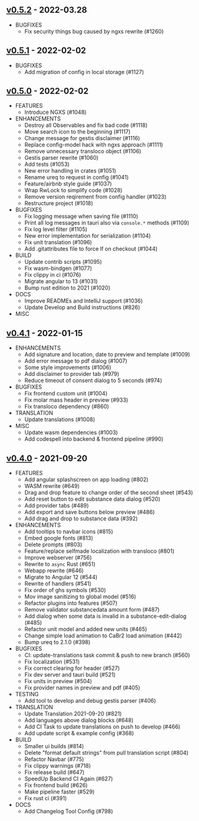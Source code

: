 ## [v0.5.2](https://github.com/Calciumdibromid/CaBr2/releases/tag/v0.5.2) - 2022-03.28

* BUGFIXES
  *  Fix security things bug caused by ngxs rewrite (#1260)

## [v0.5.1](https://github.com/Calciumdibromid/CaBr2/releases/tag/v0.5.1) - 2022-02-02

* BUGFIXES
  * Add migration of config in local storage (#1127)

## [v0.5.0](https://codeberg.org/Calciumdibromid/CaBr2/releases/tag/v0.5.0) - 2022-02-02

* FEATURES
  * Introduce NGXS (#1048)
* ENHANCEMENTS
  * Destroy all Observables and fix bad code (#1118)
  * Move search icon to the beginning (#1117)
  * Change message for gestis disclaimer (#1116)
  * Replace config-model hack with ngxs approach (#1111)
  * Remove unnecessary transloco object (#1106)
  * Gestis parser rewrite (#1060)
  * Add tests (#1053)
  * New error handling in crates (#1051)
  * Rename ureq to request in config (#1041)
  * Feature/airbnb style guide (#1037)
  * Wrap RwLock to simplify code (#1028)
  * Remove version reqirement from config handler (#1023)
  * Restructure project (#1018)
* BUGFIXES
  * Fix logging message when saving file (#1110)
  * Print all log messages in tauri also via `console.*` methods (#1109)
  * Fix log level filter (#1105)
  * New error implementation for serialization (#1104)
  * Fix unit translation (#1096)
  * Add .gitattributes file to force lf on checkout (#1044)
* BUILD
  * Update contrib scripts (#1095)
  * Fix wasm-bindgen (#1077)
  * Fix clippy in ci (#1076)
  * Migrate angular to 13 (#1031)
  * Bump rust edition to 2021 (#1020)
* DOCS
  * Improve READMEs and IntelliJ support (#1036)
  * Update Develop and Build instructions (#826)
* MISC

## [v0.4.1](https://codeberg.org/Calciumdibromid/CaBr2/releases/tag/v0.4.1) - 2022-01-15

* ENHANCEMENTS
  * Add signature and location, date to preview and template (#1009)
  * Add error message to pdf dialog (#1007)
  * Some style improvements (#1006)
  * Add disclaimer to provider tab (#979)
  * Reduce timeout of consent dialog to 5 seconds (#974)
* BUGFIXES
  * Fix frontend custom unit (#1004)
  * Fix molar mass header in preview (#933)
  * Fix transloco dependency (#860)
* TRANSLATION
  * Update translations (#1008)
* MISC
  * Update wasm dependencies (#1003)
  * Add codespell into backend & frontend pipeline (#990)

## [v0.4.0](https://codeberg.org/Calciumdibromid/CaBr2/releases/tag/v0.4.0) - 2021-09-20

* FEATURES
  * Add angular splashscreen on app loading (#802)
  * WASM rewrite (#649)
  * Drag and drop feature to change order of the second sheet (#543)
  * Add reset button to edit substance data dialog (#520)
  * Add provider tabs (#489)
  * Add export and save buttons below preview (#486)
  * Add drag and drop to substance data (#392)
* ENHANCEMENTS
  * Add tooltips to navbar icons (#815)
  * Embed google fonts (#813)
  * Delete prompts (#803)
  * Feature/replace selfmade localization with transloco (#801)
  * Improve webserver (#756)
  * Rewrite to `async` Rust (#651)
  * Webapp rewrite (#646)
  * Migrate to Angular 12 (#544)
  * Rewrite of handlers (#541)
  * Fix order of ghs symbols (#530)
  * Mov image sanitizing to global model (#516)
  * Refactor plugins into features (#507)
  * Remove validator substancedata amount form (#487)
  * Add dialog when some data is invalid in a substance-edit-dialog (#485)
  * Refactor unit model and added new units (#465)
  * Change simple load animation to CaBr2 load animation (#442)
  * Bump ureq to 2.1.0 (#398)
* BUGFIXES
  * CI: update-translations task commit & push to new branch (#560)
  * Fix localization (#531)
  * Fix correct clearing for header (#527)
  * Fix dev server and tauri build (#521)
  * Fix units in preview (#504)
  * Fix provider names in preview and pdf (#405)
* TESTING
  * Add tool to develop and debug gestis parser (#406)
* TRANSLATION
  * Update Translation 2021-09-20 (#821)
  * Add languages above dialog blocks (#648)
  * Add CI Task to update translations on push to develop (#466)
  * Add update script & example config (#368)
* BUILD
  * Smaller ui builds (#814)
  * Delete "format default strings" from pull translation script (#804)
  * Refactor Navbar (#775)
  * Fix clippy warnings (#718)
  * Fix release build (#647)
  * SpeedUp Backend CI Again (#627)
  * Fix frontend build (#626)
  * Make pipeline faster (#529)
  * Fix rust ci (#391)
* DOCS
  * Add Changelog Tool Config (#798)
